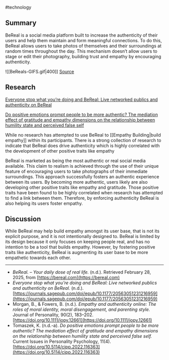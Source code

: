 #technology
## Summary
BeReal is a social media platform built to increase the authenticity of their users and help them maintain and form meaningful connections. To do this, BeReal allows users to take photos of themselves and their surroundings at random times throughout the day. This mechanism doesn’t allow users to stage or edit their photography, building trust and empathy by encouraging authenticity.

![[BeReals-GIFS.gif|400]]
[Source](https://bereal.com)

## Research
[Everyone stop what you’re doing and BeReal: Live networked publics and authenticity on BeReal](https://journals.sagepub.com/doi/epub/10.1177/20563051231216959)

[Do positive emotions prompt people to be more authentic? The mediation effect of gratitude and empathy dimensions on the relationship between humility state and perceived false self](https://doi.org/10.5114/cipp.2022.116363)

While no research has attempted to use BeReal to [[Empathy Building|build empathy]] within its participants. There is a strong collection of research to indicate that BeReal does drive authenticity which is highly correlated with the development of other positive traits like empathy

BeReal is marketed as being the most authentic or real social media available. This claim to realism is achieved through the use of their unique feature of encouraging users to take photographs of their immediate surroundings. This approach successfully fosters an authentic experience between its users. By becoming more authentic, users likely are also developing other positive traits like empathy and gratitude. Those positive traits have been found to be highly correlated when research has attempted to find a link between them. Therefore, by enforcing authenticity BeReal is also helping its users foster empathy.
## Discussion
While BeReal may help build empathy amongst its user base, that is not its explicit purpose, and it is not intentionally designed to. BeReal is limited by its design because it only focuses on keeping people real, and has no intention to be a tool that builds empathy. However, by fostering positive traits like authenticity, BeReal is augmenting its user base to be more empathetic towards each other.

--- 

- *BeReal. – Your daily dose of real life.* (n.d.). Retrieved February 28, 2025, from [https://bereal.com](https://bereal.com)
- *Everyone stop what you’re doing and BeReal: Live networked publics and authenticity on BeReal.* (n.d.). [https://journals.sagepub.com/doi/epub/10.1177/20563051231216959](https://journals.sagepub.com/doi/epub/10.1177/20563051231216959)
- Morgan, B., & Fowers, B. (n.d.). *Empathy and authenticity online: The roles of moral identity, moral disengagement, and parenting style.* Journal of Personality, 90(2), 183–202. [https://doi.org/10.1111/jopy.12661](https://doi.org/10.1111/jopy.12661)
- Tomaszek, K. (n.d.-a). *Do positive emotions prompt people to be more authentic? The mediation effect of gratitude and empathy dimensions on the relationship between humility state and perceived false self.* Current Issues in Personality Psychology, 11(4). [https://doi.org/10.5114/cipp.2022.116363](https://doi.org/10.5114/cipp.2022.116363)

